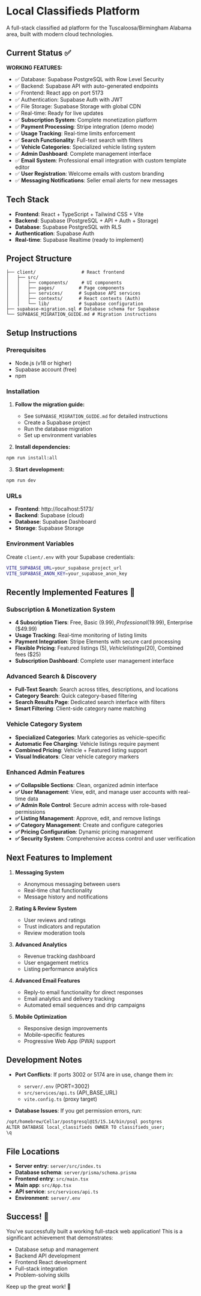 # Local Classifieds Platform

A full-stack classified ad platform for the Tuscaloosa/Birmingham Alabama area, built with modern cloud technologies.

## Current Status ✅

**WORKING FEATURES:**
- ✅ Database: Supabase PostgreSQL with Row Level Security
- ✅ Backend: Supabase API with auto-generated endpoints
- ✅ Frontend: React app on port 5173
- ✅ Authentication: Supabase Auth with JWT
- ✅ File Storage: Supabase Storage with global CDN
- ✅ Real-time: Ready for live updates
- ✅ **Subscription System**: Complete monetization platform
- ✅ **Payment Processing**: Stripe integration (demo mode)
- ✅ **Usage Tracking**: Real-time limits enforcement
- ✅ **Search Functionality**: Full-text search with filters
- ✅ **Vehicle Categories**: Specialized vehicle listing system
- ✅ **Admin Dashboard**: Complete management interface
- ✅ **Email System**: Professional email integration with custom template editor
- ✅ **User Registration**: Welcome emails with custom branding
- ✅ **Messaging Notifications**: Seller email alerts for new messages

## Tech Stack

- **Frontend**: React + TypeScript + Tailwind CSS + Vite
- **Backend**: Supabase (PostgreSQL + API + Auth + Storage)
- **Database**: Supabase PostgreSQL with RLS
- **Authentication**: Supabase Auth
- **Real-time**: Supabase Realtime (ready to implement)

## Project Structure

```
├── client/                 # React frontend
│   ├── src/
│   │   ├── components/     # UI components
│   │   ├── pages/         # Page components
│   │   ├── services/      # Supabase API services
│   │   ├── contexts/      # React contexts (Auth)
│   │   └── lib/           # Supabase configuration
├── supabase-migration.sql # Database schema for Supabase
└── SUPABASE_MIGRATION_GUIDE.md # Migration instructions
```

## Setup Instructions

### Prerequisites
- Node.js (v18 or higher)
- Supabase account (free)
- npm

### Installation

1. **Follow the migration guide:**
   - See `SUPABASE_MIGRATION_GUIDE.md` for detailed instructions
   - Create a Supabase project
   - Run the database migration
   - Set up environment variables

2. **Install dependencies:**
```bash
npm run install:all
```

3. **Start development:**
```bash
npm run dev
```

### URLs
- **Frontend**: http://localhost:5173/
- **Backend**: Supabase (cloud)
- **Database**: Supabase Dashboard
- **Storage**: Supabase Storage

### Environment Variables
Create `client/.env` with your Supabase credentials:
```bash
VITE_SUPABASE_URL=your_supabase_project_url
VITE_SUPABASE_ANON_KEY=your_supabase_anon_key
```

## Recently Implemented Features 🎉

### **Subscription & Monetization System**
- **4 Subscription Tiers**: Free, Basic ($9.99), Professional ($19.99), Enterprise ($49.99)
- **Usage Tracking**: Real-time monitoring of listing limits
- **Payment Integration**: Stripe Elements with secure card processing
- **Flexible Pricing**: Featured listings ($5), Vehicle listings ($20), Combined fees ($25)
- **Subscription Dashboard**: Complete user management interface

### **Advanced Search & Discovery**
- **Full-Text Search**: Search across titles, descriptions, and locations
- **Category Search**: Quick category-based filtering
- **Search Results Page**: Dedicated search interface with filters
- **Smart Filtering**: Client-side category name matching

### **Vehicle Category System**
- **Specialized Categories**: Mark categories as vehicle-specific
- **Automatic Fee Charging**: Vehicle listings require payment
- **Combined Pricing**: Vehicle + Featured listing support
- **Visual Indicators**: Clear vehicle category markers

### **Enhanced Admin Features**
- **✅ Collapsible Sections**: Clean, organized admin interface
- **✅ User Management**: View, edit, and manage user accounts with real-time data
- **✅ Admin Role Control**: Secure admin access with role-based permissions
- **✅ Listing Management**: Approve, edit, and remove listings
- **✅ Category Management**: Create and configure categories
- **✅ Pricing Configuration**: Dynamic pricing management
- **✅ Security System**: Comprehensive access control and user verification

## Next Features to Implement

1. **Messaging System**
   - Anonymous messaging between users
   - Real-time chat functionality
   - Message history and notifications

2. **Rating & Review System**
   - User reviews and ratings
   - Trust indicators and reputation
   - Review moderation tools

3. **Advanced Analytics**
   - Revenue tracking dashboard
   - User engagement metrics
   - Listing performance analytics

4. **Advanced Email Features**
   - Reply-to email functionality for direct responses
   - Email analytics and delivery tracking
   - Automated email sequences and drip campaigns

5. **Mobile Optimization**
   - Responsive design improvements
   - Mobile-specific features
   - Progressive Web App (PWA) support

## Development Notes

- **Port Conflicts**: If ports 3002 or 5174 are in use, change them in:
  - `server/.env` (PORT=3002)
  - `src/services/api.ts` (API_BASE_URL)
  - `vite.config.ts` (proxy target)

- **Database Issues**: If you get permission errors, run:
```bash
/opt/homebrew/Cellar/postgresql@15/15.14/bin/psql postgres
ALTER DATABASE local_classifieds OWNER TO classifieds_user;
\q
```

## File Locations

- **Server entry**: `server/src/index.ts`
- **Database schema**: `server/prisma/schema.prisma`
- **Frontend entry**: `src/main.tsx`
- **Main app**: `src/App.tsx`
- **API service**: `src/services/api.ts`
- **Environment**: `server/.env`

## Success! 🎉

You've successfully built a working full-stack web application! This is a significant achievement that demonstrates:
- Database setup and management
- Backend API development
- Frontend React development
- Full-stack integration
- Problem-solving skills

Keep up the great work! 🚀
